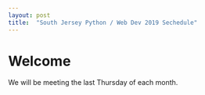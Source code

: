 ```yaml
---
layout: post
title:  "South Jersey Python / Web Dev 2019 Sechedule"
---
```


# Welcome

We will be meeting the last Thursday of each month.

